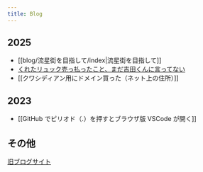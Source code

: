 ```yaml
---
title: Blog
---
```


## 2025
- [[blog/流星街を目指して/index|流星街を目指して]]
- [くれたリュック売っ払ったこと、まだ吉田くんに言ってない](./くれたリュック売っ払ったこと、まだ吉田くんに言ってない/)
- [[クワシディアン用にドメイン買った（ネット上の住所）]]

## 2023
- [[GitHub でピリオド（.）を押すとブラウザ版 VSCode が開く]]

## その他
[旧ブログサイト](https://noy4.github.io/wordpress-archive/posts/)
